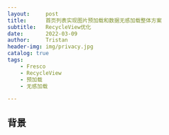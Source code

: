 ```yaml
---
layout:     post
title:      首页列表实现图片预加载和数据无感加载整体方案
subtitle:   RecycleView优化
date:       2022-03-09
author:     Tristan
header-img: img/privacy.jpg
catalog: true
tags:
    - Fresco
    - RecycleView
    - 预加载
    - 无感加载

---
```


## 背景
